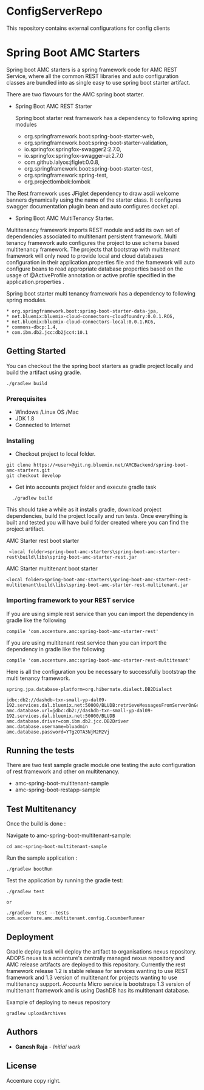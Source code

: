 # ConfigServerRepo
This repository contains external configurations for config clients

# Spring Boot AMC Starters 

Spring boot AMC starters is a spring framework code for AMC REST Service, where all the common REST libraries and auto configuration classes 
are bundled into as single easy to use spring boot starter artifact.

There are two flavours for the AMC spring boot starter. 
* Spring Boot AMC REST Starter

  Spring boot starter rest framework has a dependency to following spring modules
  
    * org.springframework.boot:spring-boot-starter-web, 
    * org.springframework.boot:spring-boot-starter-validation, 
    * io.springfox:springfox-swagger2:2.7.0, 
    * io.springfox:springfox-swagger-ui:2.7.0
    * com.github.lalyos:jfiglet:0.0.8,
    * org.springframework.boot:spring-boot-starter-test,
    * org.springframework:spring-test,
    * org.projectlombok:lombok
     
The Rest framework uses JFiglet dependency to draw ascii welcome banners dynamically using the name of the starter class. It configures swagger documentation 
plugin bean and auto configures docket api. 

* Spring Boot AMC MultiTenancy Starter. 

Multitenancy framework imports REST module and add its own set of dependencies associated to multitenant persistent framework. Multi tenancy framework
auto configures the project to use schema based multitenancy framework. The projects that bootstrap with multitenant framework will only need
to provide local and cloud databases configuration in their application.properties file and the framework will auto configure beans to read appropriate 
database properties based on the usage of @ActiveProfile annotation or active profile specified in the application.properties . 

  Spring boot starter multi tenancy framework has a dependency to following spring modules.
  
    * org.springframework.boot:spring-boot-starter-data-jpa,
    * net.bluemix:bluemix-cloud-connectors-cloudfoundry:0.0.1.RC6,
    * net.bluemix:bluemix-cloud-connectors-local:0.0.1.RC6,
    * commons-dbcp:1.4,
    * com.ibm.db2.jcc:db2jcc4:10.1

## Getting Started
You can checkout the the spring boot starters as gradle project locally and build the artifact using gradle.

``` 
./gradlew build
```

### Prerequisites
* Windows /Linux OS /Mac
* JDK 1.8
* Connected to Internet 


### Installing

* Checkout project to local folder.

```
git clone https://<user>@git.ng.bluemix.net/AMCBackend/spring-boot-amc-starters.git
git checkout develop
```

* Get into accounts project folder and execute gradle task
 
```
  ./gradlew build
```

This should take a while as it installs gradle, download project dependencies, build the project locally and run tests.
Once everything is built and tested you will have build folder created where you can find the project artifact.

AMC Starter rest boot starter
```
 <local folder>spring-boot-amc-starters\spring-boot-amc-starter-rest\build\libs\spring-boot-amc-starter-rest.jar
 ````
 AMC Starter multitenant boot starter
 ```
 <local folder>spring-boot-amc-starters\spring-boot-amc-starter-rest-multitenant\build\libs\spring-boot-amc-starter-rest-multitenant.jar
```


### Importing framework to  your REST service 
If you are using simple rest service than you can import the dependency in gradle like the following
```
compile 'com.accenture.amc:spring-boot-amc-starter-rest'
```
If you are using multitenant rest service than you can import the dependency in gradle like the following
```
compile 'com.accenture.amc:spring-boot-amc-starter-rest-multitenant'
```

Here is all the configuration you be necessary to successfully bootstrap the multi tenancy framework.

```
spring.jpa.database-platform=org.hibernate.dialect.DB2Dialect

jdbc:db2://dashdb-txn-small-yp-dal09-192.services.dal.bluemix.net:50000/BLUDB:retrieveMessagesFromServerOnGetMessage=true;
amc.database.url=jdbc:db2://dashdb-txn-small-yp-dal09-192.services.dal.bluemix.net:50000/BLUDB
amc.database.driver=com.ibm.db2.jcc.DB2Driver
amc.database.username=bluadmin
amc.database.password=YTg2OTA3NjM2M2Vj
```

 ## Running the tests

There are two test sample gradle module one testing the auto configuration of rest framework and other on multitenancy. 

* amc-spring-boot-multitenant-sample
* amc-spring-boot-restapp-sample
 

 ## Test Multitenancy 

 Once the build is done :

 Navigate to  amc-spring-boot-multitenant-sample:

 ```
cd amc-spring-boot-multitenant-sample

 ```

 Run the sample application : 
 ```
 ./gradlew bootRun

 ```

 Test the application by running the gradle test:

 ```
./gradlew test 

or 

./gradlew  test --tests com.accenture.amc.multitenant.config.CucumberRunner

 ```

## Deployment

Gradle deploy task will deploy the artifact to organisations nexus repository. ADOPS neuxs is a accenture's centrally managed
nexus repository and AMC release artifacts are deployed to this repository. 
Currently the rest framework release 1.2 is stable release for services wanting to use REST framework and 1.3 version of multitenant for projects
wanting to use multitenancy support.
Accounts Micro service is bootstraps 1.3 version of multitenant framework and is using DashDB has its multitenant database.

Example of deploying to nexus repository
```
gradlew uploadArchives
```

## Authors
* **Ganesh Raja** - *Initial work* 

## License
Accenture copy right.
